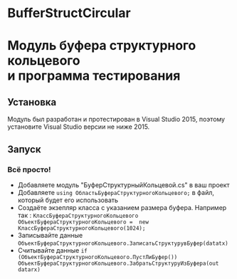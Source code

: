 # BufferStructCircular #
# Модуль буфера структурного кольцевого <br> и программа тестирования #

## Установка ##

Модуль был разработан и протестирован в Visual Studio 2015, поэтому установите Visual Studio версии не ниже 2015.

## Запуск ##

### Всё просто! ###
* Добавляете модуль "БуферСтруктурныйКольцевой.cs" в ваш проект
* Добавляете `using ОбластьБуфераСтруктурногоКольцевого;` в файл, который будет его использовать
* Создаёте экзепляр класса с указанием размера буфера. 
Например так : 
`КлассБуфераСтруктурногоКольцевого ОбъектБуфераСтруктурногоКольцевого = 
  new КлассБуфераСтруктурногоКольцевого(1024);`
* Записывайте данные `ОбъектБуфераСтруктурногоКольцевого.ЗаписатьСтруктурувБуфер(datatx)`
* Считывайте данные `if (ОбъектБуфераСтруктурногоКольцевого.ПустЛиБуфер()) ОбъектБуфераСтруктурногоКольцевого.ЗабратьСтруктуруИзБуфера(out datarx)`
